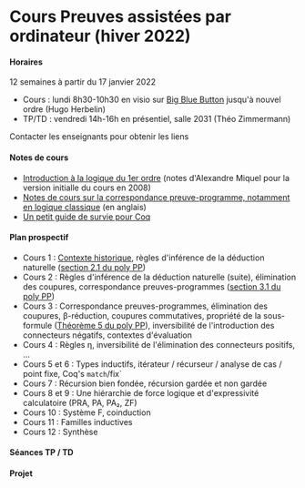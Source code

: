 # Cours Preuves assistées par ordinateur (hiver 2022)

#### Horaires

12 semaines à partir du 17 janvier 2022

- Cours : lundi 8h30-10h30 en visio sur [Big Blue Button](https://bbb-front.math.univ-paris-diderot.fr/recherche/hug-cu1-eym-m5i) jusqu'à nouvel ordre (Hugo Herbelin)
- TP/TD : vendredi 14h-16h en présentiel, salle 2031 (Théo Zimmermann)

Contacter les enseignants pour obtenir les liens

#### Notes de cours

- [Introduction à la logique du 1er ordre](logique-premier-ordre.pdf) (notes d'Alexandre Miquel pour la version initialle du cours en 2008)
- [Notes de cours sur la correspondance preuve-programme, notamment en logique classique](proofs-and-programs.pdf) (en anglais)
- [Un petit guide de survie pour Coq](https://www.irif.fr/~letouzey//preuves/guide.html)

#### Plan prospectif

- Cours 1 : [Contexte historique](cours1.pdf), règles d'inférence de la déduction naturelle ([section 2.1 du poly PP](proofs-and-programs.pdf))
- Cours 2 : Règles d'inférence de la déduction naturelle (suite), élimination des coupures, correspondance preuves-programmes ([section 3.1 du poly PP](proofs-and-programs.pdf))
- Cours 3 : Correspondance preuves-programmes, élimination des coupures, β-réduction, coupures commutatives, propriété de la sous-formule ([Théorème 5 du poly PP](proofs-and-programs.pdf)), inversibilité de l'introduction des connecteurs négatifs, contextes d'évaluation
- Cours 4 : Règles η, inversibilité de l'élimination des connecteurs positifs, ...
- Cours 5 et 6 : Types inductifs, itérateur / récurseur / analyse de cas / point fixe, Coq's `match`/fix`
- Cours 7 : Récursion bien fondée, récursion gardée et non gardée
- Cours 8 et 9 : Une hiérarchie de force logique et d'expressivité calculatoire (PRA, PA, PA₂, ZF)
- Cours 10 : Système F, coinduction
- Cours 11 : Familles inductives
- Cours 12 : Synthèse

#### Séances TP / TD

#### Projet

